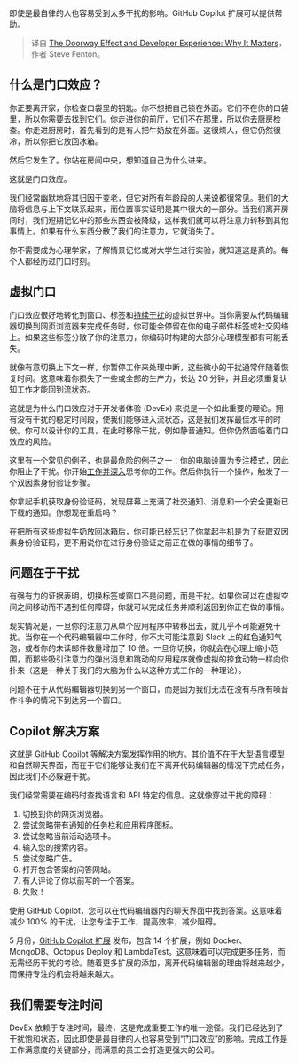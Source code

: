 
<!--
title: 门口效应与开发者体验：为何重要
cover: https://cdn.thenewstack.io/media/2024/08/4839ec56-doorway.jpg
-->

即使是最自律的人也容易受到太多干扰的影响。GitHub Copilot 扩展可以提供帮助。

> 译自 [The Doorway Effect and Developer Experience: Why It Matters](https://thenewstack.io/the-doorway-effect-and-developer-experience-why-it-matters/)，作者 Steve Fenton。

## 什么是门口效应？

你正要离开家，你检查口袋里的钥匙。你不想把自己锁在外面。它们不在你的口袋里，所以你需要去找到它们。你走进你的前厅，它们不在那里，所以你去厨房检查。你走进厨房时，首先看到的是有人把牛奶放在外面。这很烦人，但它仍然很冷，所以你把它放回冰箱。

然后它发生了。你站在房间中央，想知道自己为什么进来。

这就是门口效应。

我们经常幽默地将其归因于变老，但它对所有年龄段的人来说都很常见。我们的大脑将信息与上下文联系起来，而位置事实证明是其中很大的一部分。当我们离开房间时，我们短期记忆中的那些东西会被降级，这样我们就可以将注意力转移到其他事情上。如果有什么东西分散了我们的注意力，它就消失了。

你不需要成为心理学家，了解情景记忆或对大学生进行实验，就知道这是真的。每个人都经历过门口时刻。

## 虚拟门口

门口效应很好地转化到窗口、标签和[持续干扰](https://thenewstack.io/will-google-thrive-in-the-distraction-free-tech-universe/)的虚拟世界中。当你需要从代码编辑器切换到网页浏览器来完成任务时，你可能会停留在你的电子邮件标签或社交网络上。如果这些标签分散了你的注意力，你编码时构建的大部分心理模型都有可能丢失。

就像有意切换上下文一样，你暂停工作来处理中断，这些微小的干扰通常伴随着恢复时间。这意味着你损失了一些或全部的生产力，长达 20 分钟，并且必须重复认知工作才能回到[流状态](https://thenewstack.io/are-you-delivering-on-developer-experience/)。

这就是为什么门口效应对于开发者体验 (DevEx) 来说是一个如此重要的理论。拥有没有干扰的稳定时间段，使我们能够进入流状态，这是我们发挥最佳水平的时候。你可以设计你的工具，在此时移除干扰，例如静音通知。但你仍然面临着门口效应的风险。

这里有一个常见的例子，也是最危险的例子之一：你的电脑设置为专注模式，因此你阻止了干扰。你开始[工作并深入](https://thenewstack.io/deep-work-a-better-way-to-measure-developer-velocity/)思考你的工作。然后你执行一个操作，触发了一个双因素身份验证步骤。

你拿起手机获取身份验证码，发现屏幕上充满了社交通知、消息和一个安全更新已下载的通知。你想现在重启吗？

在把所有这些虚拟牛奶放回冰箱后，你可能已经忘记了你拿起手机是为了获取双因素身份验证码，更不用说你在进行身份验证之前正在做的事情的细节了。

## 问题在于干扰

有强有力的证据表明，切换标签或窗口不是问题，而是干扰。如果你可以在虚拟空间之间移动而不遇到任何障碍，你就可以完成任务并顺利返回到你正在做的事情。

现实情况是，一旦你的注意力从单个应用程序中转移出去，就几乎不可能避免干扰。当你在一个代码编辑器中工作时，你不太可能注意到 Slack 上的红色通知气泡，或者你的未读邮件数量增加了 10 倍。一旦你切换，你就会在心理上缩小范围，而那些吸引注意力的弹出消息和跳动的应用程序就像虚拟的掠食动物一样向你扑来（这是一种关于我们的大脑为什么以这种方式工作的一种理论）。

问题不在于从代码编辑器切换到另一个窗口，而是因为我们无法在没有与所有噪音作斗争的情况下到达另一个窗口。

## Copilot 解决方案

这就是 GitHub Copilot 等解决方案发挥作用的地方。其价值不在于大型语言模型和自然聊天界面，而在于它们能够让我们在不离开代码编辑器的情况下完成任务，因此我们不必躲避干扰。

我们经常需要在编码时查找语言和 API 特定的信息。这就像穿过干扰的障碍：

1. 切换到你的网页浏览器。
2. 尝试忽略带有通知的任务栏和应用程序图标。
3. 尝试忽略当前活动选项卡。
4. 输入您的搜索内容。
5. 尝试忽略广告。
6. 打开包含答案的问答网站。
7. 有人评论了你以前写的一个答案。
8. 失败！

使用 GitHub Copilot，您可以在代码编辑器内的聊天界面中找到答案。这意味着减少 100% 的干扰，让您专注于工作，提高效率，减少阻碍。

5 月份，[GitHub Copilot 扩展](https://github.blog/news-insights/product-news/introducing-github-copilot-extensions/) 发布，包含 14 个扩展，例如 Docker、MongoDB、Octopus Deploy 和 LambdaTest。这意味着可以完成更多任务，而无需经历干扰的考验。随着更多扩展的添加，离开代码编辑器的理由将越来越少，而保持专注的机会将越来越大。

## 我们需要专注时间

DevEx 依赖于专注时间，最终，这是完成重要工作的唯一途径。我们已经达到了干扰饱和状态，因此即使是最自律的人也容易受到“门口效应”的影响。完成工作是工作满意度的关键部分，而满意的员工会打造更强大的公司。

